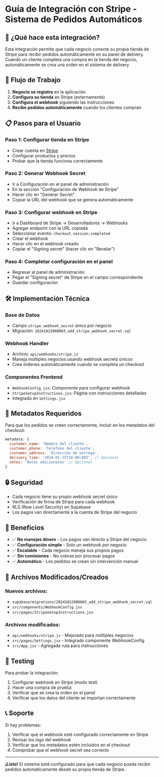 # Guía de Integración con Stripe - Sistema de Pedidos Automáticos

## 🎯 ¿Qué hace esta integración?

Esta integración permite que cada negocio conecte su propia tienda de Stripe para recibir pedidos automáticamente en su panel de delivery. Cuando un cliente completa una compra en la tienda del negocio, automáticamente se crea una orden en el sistema de delivery.

## 🔄 Flujo de Trabajo

1. **Negocio se registra** en la aplicación
2. **Configura su tienda** en Stripe (externamente)
3. **Configura el webhook** siguiendo las instrucciones
4. **Recibe pedidos automáticamente** cuando los clientes compran

## 📋 Pasos para el Usuario

### Paso 1: Configurar tienda en Stripe
- Crear cuenta en [Stripe](https://stripe.com)
- Configurar productos y precios
- Probar que la tienda funciona correctamente

### Paso 2: Generar Webhook Secret
- Ir a Configuración en el panel de administración
- En la sección "Configuración de Webhook de Stripe"
- Hacer clic en "Generar Secret"
- Copiar la URL del webhook que se genera automáticamente

### Paso 3: Configurar webhook en Stripe
- Ir a Dashboard de Stripe → Desarrolladores → Webhooks
- Agregar endpoint con la URL copiada
- Seleccionar evento: `checkout.session.completed`
- Crear el webhook
- Hacer clic en el webhook creado
- Copiar el "Signing secret" (hacer clic en "Revelar")

### Paso 4: Completar configuración en el panel
- Regresar al panel de administración
- Pegar el "Signing secret" de Stripe en el campo correspondiente
- Guardar configuración

## 🛠️ Implementación Técnica

### Base de Datos
- Campo `stripe_webhook_secret` único por negocio
- Migración: `20241022000003_add_stripe_webhook_secret.sql`

### Webhook Handler
- Archivo: `api/webhooks/stripe.js`
- Maneja múltiples negocios usando webhook secrets únicos
- Crea órdenes automáticamente cuando se completa un checkout

### Componentes Frontend
- `WebhookConfig.jsx`: Componente para configurar webhook
- `StripeSetupInstructions.jsx`: Página con instrucciones detalladas
- Integrado en `Settings.jsx`

## 📝 Metadatos Requeridos

Para que los pedidos se creen correctamente, incluir en los metadatos del checkout:

```javascript
metadata: {
  customer_name: 'Nombre del cliente',
  customer_phone: 'Teléfono del cliente',
  customer_address: 'Dirección de entrega',
  delivery_time: '2024-01-15T18:00:00Z', // Opcional
  notes: 'Notas adicionales' // Opcional
}
```

## 🔒 Seguridad

- Cada negocio tiene su propio webhook secret único
- Verificación de firma de Stripe para cada webhook
- RLS (Row Level Security) en Supabase
- Los pagos van directamente a la cuenta de Stripe del negocio

## 🚀 Beneficios

- ✅ **No manejas dinero** - Los pagos van directo a Stripe del negocio
- ✅ **Configuración simple** - Solo un webhook por negocio
- ✅ **Escalable** - Cada negocio maneja sus propios pagos
- ✅ **Sin comisiones** - No cobras por procesar pagos
- ✅ **Automático** - Los pedidos se crean sin intervención manual

## 📁 Archivos Modificados/Creados

### Nuevos archivos:
- `supabase/migrations/20241022000003_add_stripe_webhook_secret.sql`
- `src/components/WebhookConfig.jsx`
- `src/pages/StripeSetupInstructions.jsx`

### Archivos modificados:
- `api/webhooks/stripe.js` - Mejorado para múltiples negocios
- `src/pages/Settings.jsx` - Integrado componente WebhookConfig
- `src/App.jsx` - Agregada ruta para instrucciones

## 🧪 Testing

Para probar la integración:

1. Configurar webhook en Stripe (modo test)
2. Hacer una compra de prueba
3. Verificar que se crea la orden en el panel
4. Verificar que los datos del cliente se importan correctamente

## 📞 Soporte

Si hay problemas:
1. Verificar que el webhook esté configurado correctamente en Stripe
2. Revisar los logs del webhook
3. Verificar que los metadatos estén incluidos en el checkout
4. Comprobar que el webhook secret sea correcto

---

**¡Listo!** El sistema está configurado para que cada negocio pueda recibir pedidos automáticamente desde su propia tienda de Stripe.
